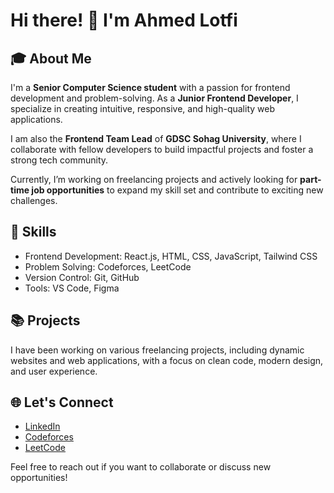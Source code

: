# Hi there! 👋 I'm Ahmed Lotfi  

## 🎓 About Me  
I'm a **Senior Computer Science student** with a passion for frontend development and problem-solving. As a **Junior Frontend Developer**, I specialize in creating intuitive, responsive, and high-quality web applications.  

I am also the **Frontend Team Lead** of **GDSC Sohag University**, where I collaborate with fellow developers to build impactful projects and foster a strong tech community.  

Currently, I’m working on freelancing projects and actively looking for **part-time job opportunities** to expand my skill set and contribute to exciting new challenges.  

## 🔧 Skills  
- Frontend Development: React.js, HTML, CSS, JavaScript, Tailwind CSS  
- Problem Solving: Codeforces, LeetCode  
- Version Control: Git, GitHub  
- Tools: VS Code, Figma  

## 📚 Projects  
I have been working on various freelancing projects, including dynamic websites and web applications, with a focus on clean code, modern design, and user experience.  

## 🌐 Let's Connect  
- [LinkedIn](https://www.linkedin.com/in/ahmed--lotfi/)  
- [Codeforces](https://codeforces.com/profile/Ahmed-Lotfi)  
- [LeetCode](https://leetcode.com/u/AhmedLotfi)  

Feel free to reach out if you want to collaborate or discuss new opportunities!
